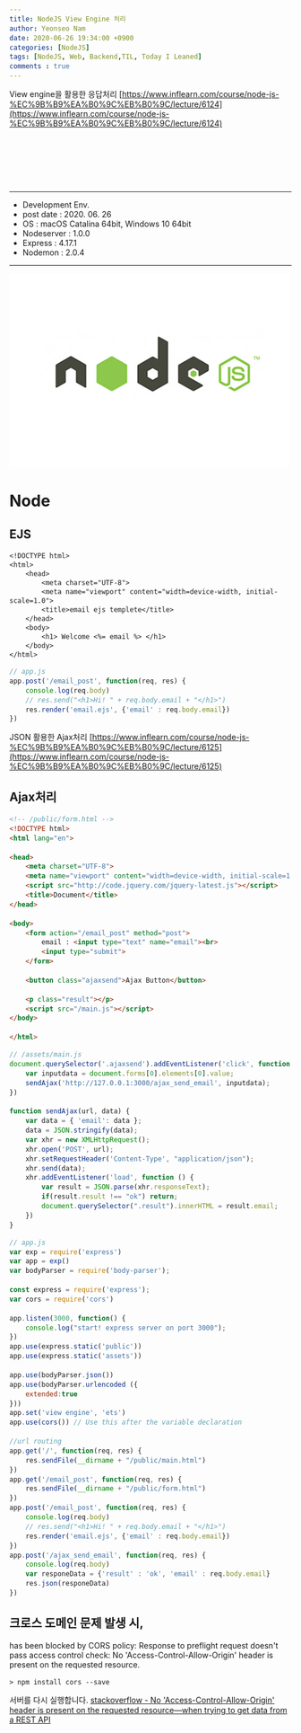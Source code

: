 ```yaml
---
title: NodeJS View Engine 처리
author: Yeonseo Nam
date: 2020-06-26 19:34:00 +0900
categories: [NodeJS]
tags: [NodeJS, Web, Backend,TIL, Today I Leaned]
comments : true
---
```


View engine을 활용한 응답처리
[https://www.inflearn.com/course/node-js-%EC%9B%B9%EA%B0%9C%EB%B0%9C/lecture/6124](https://www.inflearn.com/course/node-js-%EC%9B%B9%EA%B0%9C%EB%B0%9C/lecture/6124)


<br/><br/><br/><br/><br/>

---

* Development Env.
* post date : 2020. 06. 26
* OS : macOS Catalina 64bit, Windows 10 64bit
* Nodeserver : 1.0.0
* Express : 4.17.1
* Nodemon : 2.0.4

---


![nodejs_logo](/post/images/logo/nodejs_logo.jpg)
# Node 

## EJS

```ejs
<!DOCTYPE html>
<html>
    <head>
        <meta charset="UTF-8">
        <meta name="viewport" content="width=device-width, initial-scale=1.0">
        <title>email ejs templete</title>
    </head>
    <body>
        <h1> Welcome <%= email %> </h1>
    </body>
</html>
```

```js
// app.js
app.post('/email_post', function(req, res) {
    console.log(req.body)
    // res.send("<h1>Hi! " + req.body.email + "</h1>")
    res.render('email.ejs', {'email' : req.body.email})
})
```




JSON 활용한 Ajax처리
[https://www.inflearn.com/course/node-js-%EC%9B%B9%EA%B0%9C%EB%B0%9C/lecture/6125](https://www.inflearn.com/course/node-js-%EC%9B%B9%EA%B0%9C%EB%B0%9C/lecture/6125)

## Ajax처리

```html
<!-- /public/form.html -->
<!DOCTYPE html>
<html lang="en">

<head>
    <meta charset="UTF-8">
    <meta name="viewport" content="width=device-width, initial-scale=1.0">
    <script src="http://code.jquery.com/jquery-latest.js"></script>
    <title>Document</title>
</head>

<body>
    <form action="/email_post" method="post">
        email : <input type="text" name="email"><br>
        <input type="submit">
    </form>

    <button class="ajaxsend">Ajax Button</button>

    <p class="result"></p>
    <script src="/main.js"></script>
</body>

</html>
```

```js
// /assets/main.js
document.querySelector('.ajaxsend').addEventListener('click', function () {
    var inputdata = document.forms[0].elements[0].value;
    sendAjax('http://127.0.0.1:3000/ajax_send_email', inputdata);
})

function sendAjax(url, data) {
    var data = { 'email': data };
    data = JSON.stringify(data);
    var xhr = new XMLHttpRequest();
    xhr.open('POST', url);
    xhr.setRequestHeader('Content-Type', "application/json");
    xhr.send(data);
    xhr.addEventListener('load', function () {
        var result = JSON.parse(xhr.responseText);
        if(result.result !== "ok") return;
        document.querySelector(".result").innerHTML = result.email;
    })
}
```


```js
// app.js
var exp = require('express')
var app = exp()
var bodyParser = require('body-parser');

const express = require('express');
var cors = require('cors')

app.listen(3000, function() {
    console.log("start! express server on port 3000");
})
app.use(express.static('public'))
app.use(express.static('assets'))

app.use(bodyParser.json())
app.use(bodyParser.urlencoded ({
    extended:true
}))
app.set('view engine', 'ets')
app.use(cors()) // Use this after the variable declaration

//url routing
app.get('/', function(req, res) {
    res.sendFile(__dirname + "/public/main.html")
})
app.get('/email_post', function(req, res) {
    res.sendFile(__dirname + "/public/form.html")
})
app.post('/email_post', function(req, res) {
    console.log(req.body)
    // res.send("<h1>Hi! " + req.body.email + "</h1>")
    res.render('email.ejs', {'email' : req.body.email})
})
app.post('/ajax_send_email', function(req, res) {
    console.log(req.body)
    var responeData = {'result' : 'ok', 'email' : req.body.email}
    res.json(responeData)
})
```

## 크로스 도메인 문제 발생 시,

has been blocked by CORS policy: Response to preflight request doesn't pass access control check: No 'Access-Control-Allow-Origin' header is present on the requested resource.

```
> npm install cors --save
```
서버를 다시 실행합니다.
[stackoverflow - No 'Access-Control-Allow-Origin' header is present on the requested resource—when trying to get data from a REST API](https://stackoverflow.com/questions/43871637/no-access-control-allow-origin-header-is-present-on-the-requested-resource-whe)